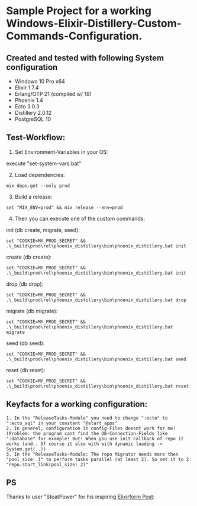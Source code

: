 # Sample Project for a working Windows-Elixir-Distillery-Custom-Commands-Configuration.


## Created and tested with following System configuration

  * Windows 10 Pro x64
  * Elixir 1.7.4
  * Erlang/OTP 21 (compiled w/ 19)
  * Phoenix 1.4
  * Ecto 3.0.3
  * Distillery 2.0.12
  * PostgreSQL 10


## Test-Workflow:

1. Set Environment-Variables in your OS:

  execute "set-system-vars.bat"

2. Load dependencies:

  `mix deps.get --only prod`

3. Build a release:

  `set "MIX_ENV=prod" && mix release --env=prod`

4. Then you can execute one of the custom commands:

  init (db create, migrate, seed):

  `set "COOKIE=MY_PROD_SECRET" && .\_build\prod\rel\phoenix_distillery\bin\phoenix_distillery.bat init`

  create (db create):

  `set "COOKIE=MY_PROD_SECRET" && .\_build\prod\rel\phoenix_distillery\bin\phoenix_distillery.bat init`

  drop (db drop):

  `set "COOKIE=MY_PROD_SECRET" && .\_build\prod\rel\phoenix_distillery\bin\phoenix_distillery.bat drop`

  migrate (db migrate):

  `set "COOKIE=MY_PROD_SECRET" && .\_build\prod\rel\phoenix_distillery\bin\phoenix_distillery.bat migrate`

  seed (db seed):

  `set "COOKIE=MY_PROD_SECRET" && .\_build\prod\rel\phoenix_distillery\bin\phoenix_distillery.bat seed`

  reset (db reset):

  `set "COOKIE=MY_PROD_SECRET" && .\_build\prod\rel\phoenix_distillery\bin\phoenix_distillery.bat reset`



## Keyfacts for a working configuration:

	1. In the "ReleaseTasks-Module" you need to change ":ecto" to ":ecto_sql" in your constant "@start_apps"
	2. In generel, configuration in config-Files doesnt work for me! (Problem: the program cant find the DB-Connection-Fields like ":database" for example! But! When you use init callback of repo it works (and.. Of course it also with with dynamic loading -> System.get(..))
	3. In the "ReleaseTasks-Module: The repo Migrator needs more then "pool_size: 1" to perform tasks parallel (at least 2). So set it to 2: "repo.start_link(pool_size: 2)"


## PS
  Thanks to user "StoatPower" for his inspiring [Elixirform Post](https://elixirforum.com/t/distillery-migrations-win-10-configuration-for-myapp-repo-not-specified-in-my-app-environment/17998):

